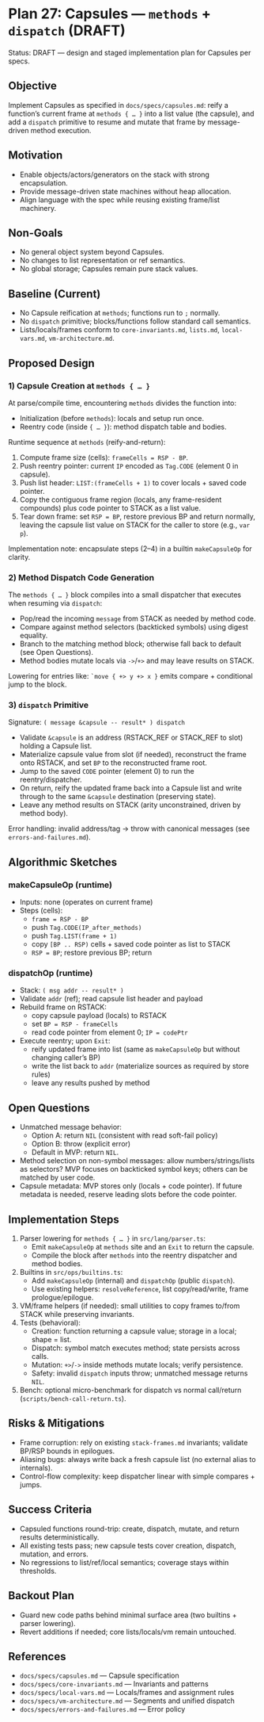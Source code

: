 # Plan 27: Capsules — `methods` + `dispatch` (DRAFT)

Status: DRAFT — design and staged implementation plan for Capsules per specs.

## Objective
Implement Capsules as specified in `docs/specs/capsules.md`: reify a function’s current frame at `methods { … }` into a list value (the capsule), and add a `dispatch` primitive to resume and mutate that frame by message-driven method execution.

## Motivation
- Enable objects/actors/generators on the stack with strong encapsulation.
- Provide message-driven state machines without heap allocation.
- Align language with the spec while reusing existing frame/list machinery.

## Non-Goals
- No general object system beyond Capsules.
- No changes to list representation or ref semantics.
- No global storage; Capsules remain pure stack values.

## Baseline (Current)
- No Capsule reification at `methods`; functions run to `;` normally.
- No `dispatch` primitive; blocks/functions follow standard call semantics.
- Lists/locals/frames conform to `core-invariants.md`, `lists.md`, `local-vars.md`, `vm-architecture.md`.

## Proposed Design

### 1) Capsule Creation at `methods { … }`
At parse/compile time, encountering `methods` divides the function into:
- Initialization (before `methods`): locals and setup run once.
- Reentry code (inside `{ … }`): method dispatch table and bodies.

Runtime sequence at `methods` (reify-and-return):
1. Compute frame size (cells): `frameCells = RSP - BP`.
2. Push reentry pointer: current `IP` encoded as `Tag.CODE` (element 0 in capsule).
3. Push list header: `LIST:(frameCells + 1)` to cover locals + saved code pointer.
4. Copy the contiguous frame region (locals, any frame-resident compounds) plus code pointer to STACK as a list value.
5. Tear down frame: set `RSP = BP`, restore previous BP and return normally, leaving the capsule list value on STACK for the caller to store (e.g., `var p`).

Implementation note: encapsulate steps (2–4) in a builtin `makeCapsuleOp` for clarity.

### 2) Method Dispatch Code Generation
The `methods { … }` block compiles into a small dispatcher that executes when resuming via `dispatch`:
- Pop/read the incoming `message` from STACK as needed by method code.
- Compare against method selectors (backticked symbols) using digest equality.
- Branch to the matching method block; otherwise fall back to default (see Open Questions).
- Method bodies mutate locals via `->`/`+>` and may leave results on STACK.

Lowering for entries like: `` `move { +> y +> x } `` emits compare + conditional jump to the block.

### 3) `dispatch` Primitive
Signature: `( message &capsule -- result* ) dispatch`
- Validate `&capsule` is an address (RSTACK_REF or STACK_REF to slot) holding a Capsule list.
- Materialize capsule value from slot (if needed), reconstruct the frame onto RSTACK, and set `BP` to the reconstructed frame root.
- Jump to the saved `CODE` pointer (element 0) to run the reentry/dispatcher.
- On return, reify the updated frame back into a Capsule list and write through to the same `&capsule` destination (preserving state).
- Leave any method results on STACK (arity unconstrained, driven by method body).

Error handling: invalid address/tag → throw with canonical messages (see `errors-and-failures.md`).

## Algorithmic Sketches

### makeCapsuleOp (runtime)
- Inputs: none (operates on current frame)
- Steps (cells):
  - `frame = RSP - BP`
  - push `Tag.CODE(IP_after_methods)`
  - push `Tag.LIST(frame + 1)`
  - copy `[BP .. RSP)` cells + saved code pointer as list to STACK
  - `RSP = BP`; restore previous BP; return

### dispatchOp (runtime)
- Stack: `( msg addr -- result* )`
- Validate `addr` (ref); read capsule list header and payload
- Rebuild frame on RSTACK:
  - copy capsule payload (locals) to RSTACK
  - set `BP = RSP - frameCells`
  - read code pointer from element 0; `IP = codePtr`
- Execute reentry; upon `Exit`:
  - reify updated frame into list (same as `makeCapsuleOp` but without changing caller’s BP)
  - write the list back to `addr` (materialize sources as required by store rules)
  - leave any results pushed by method

## Open Questions
- Unmatched message behavior:
  - Option A: return `NIL` (consistent with read soft-fail policy)
  - Option B: throw (explicit error)
  - Default in MVP: return `NIL`.
- Method selection on non-symbol messages: allow numbers/strings/lists as selectors? MVP focuses on backticked symbol keys; others can be matched by user code.
- Capsule metadata: MVP stores only (locals + code pointer). If future metadata is needed, reserve leading slots before the code pointer.

## Implementation Steps
1. Parser lowering for `methods { … }` in `src/lang/parser.ts`:
   - Emit `makeCapsuleOp` at `methods` site and an `Exit` to return the capsule.
   - Compile the block after `methods` into the reentry dispatcher and method bodies.
2. Builtins in `src/ops/builtins.ts`:
   - Add `makeCapsuleOp` (internal) and `dispatchOp` (public `dispatch`).
   - Use existing helpers: `resolveReference`, list copy/read/write, frame prologue/epilogue.
3. VM/frame helpers (if needed): small utilities to copy frames to/from STACK while preserving invariants.
4. Tests (behavioral):
   - Creation: function returning a capsule value; storage in a local; shape = list.
   - Dispatch: symbol match executes method; state persists across calls.
   - Mutation: `+>`/`->` inside methods mutate locals; verify persistence.
   - Safety: invalid `dispatch` inputs throw; unmatched message returns `NIL`.
5. Bench: optional micro-benchmark for dispatch vs normal call/return (`scripts/bench-call-return.ts`).

## Risks & Mitigations
- Frame corruption: rely on existing `stack-frames.md` invariants; validate BP/RSP bounds in epilogues.
- Aliasing bugs: always write back a fresh capsule list (no external alias to internals).
- Control-flow complexity: keep dispatcher linear with simple compares + jumps.

## Success Criteria
- Capsuled functions round-trip: create, dispatch, mutate, and return results deterministically.
- All existing tests pass; new capsule tests cover creation, dispatch, mutation, and errors.
- No regressions to list/ref/local semantics; coverage stays within thresholds.

## Backout Plan
- Guard new code paths behind minimal surface area (two builtins + parser lowering).
- Revert additions if needed; core lists/locals/vm remain untouched.

## References
- `docs/specs/capsules.md` — Capsule specification
- `docs/specs/core-invariants.md` — Invariants and patterns
- `docs/specs/local-vars.md` — Locals/frames and assignment rules
- `docs/specs/vm-architecture.md` — Segments and unified dispatch
- `docs/specs/errors-and-failures.md` — Error policy
